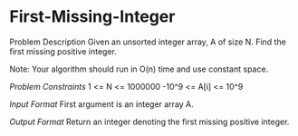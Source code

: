 # First-Missing-Integer

Problem Description
Given an unsorted integer array, A of size N. Find the first missing positive integer.

Note: Your algorithm should run in O(n) time and use constant space.


*Problem Constraints*
1 <= N <= 1000000
-10^9 <= A[i] <= 10^9

*Input Format*
First argument is an integer array A.

*Output Format*
Return an integer denoting the first missing positive integer.

